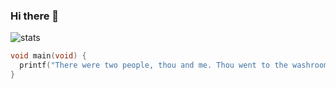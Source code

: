 ### Hi there 👋
![stats](https://github-readme-stats.vercel.app/api?username=sn3w&show_icons=true&theme=merko)
```c
void main(void) {
  printf("There were two people, thou and me. Thou went to the washroom and took a piss. Now tell me, who took a piss?")
}
```
